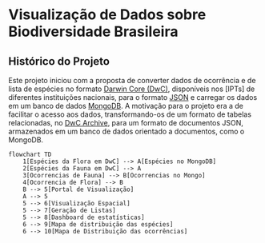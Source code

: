 # Visualização de Dados sobre Biodiversidade Brasileira

## Histórico do Projeto

Este projeto iniciou com a proposta de converter dados de ocorrência e de lista de espécies no formato [Darwin Core (DwC)](), disponíveis nos [IPTs] de diferentes instituições nacionais, para o formato [JSON]() e carregar os dados em um banco de dados [MongoDB](). A motivação para o projeto era a de facilitar o acesso aos dados, transformando-os de um formato de tabelas relacionadas, no [DwC Archive](), para um formato de documentos JSON, armazenados em um banco de dados orientado a documentos, como o MongoDB.





```mermaid
flowchart TD
    1[Espécies da Flora em DwC] --> A[Espécies no MongoDB]
    2[Espécies da Fauna em DwC] --> A
    3[Ocorrencias de Fauna] --> B[Ocorrencias no Mongo]
    4[Ocorrencia de Flora] --> B
    B --> 5[Portal de Visualização]
    A --> 5
    5 --> 6[Visualização Espacial]
    5 --> 7[Geração de Listas]
    5 --> 8[Dashboard de estatísticas]
    6 --> 9[Mapa de distribuição das espécies]
    6 --> 10[Mapa de Distribuição das ocorrências]


```